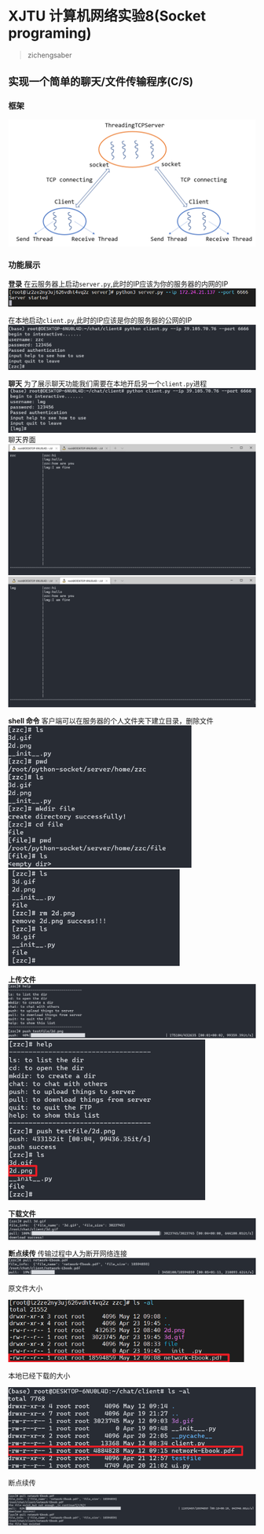 # XJTU 计算机网络实验8(Socket programing)

> zichengsaber

## 实现一个简单的聊天/文件传输程序(C/S)

### 框架
![](./img/arch.png)
### 功能展示

**登录**
在云服务器上启动`server.py`,此时的IP应该为你的服务器的内网的IP
![](./img/login(1).png)

在本地启动`client.py`,此时的IP应该是你的服务器的公网的IP
![](./img/login(2).png)

**聊天**
为了展示聊天功能我们需要在本地开启另一个`client.py`进程
![](./img/login(3).png)
聊天界面
![](./img/chat(1).png)
![](./img/chat(2).png)

**shell 命令**
客户端可以在服务器的个人文件夹下建立目录，删除文件
<img src="./img/cmd(1).png" style="zoom:67%">
<img src="./img/cmd(2).png" style="zoom:67%">

**上传文件**
<img src="./img/push.png" style="zoom:60%">
<img src="./img/push(1).png" style="zoom:67%">

**下载文件**
<img src="./img/pull.png" style="zoom:60%">

**断点续传**
传输过程中人为断开网络连接
<img src="./img/breakpoint.png" style="zoom:70%">

原文件大小

<img src="./img/remote.png" style="zoom:70%">

本地已经下载的大小

<img src="./img/local.png" style="zoom:70%">

断点续传

<img src="./img/break(2).png" style="zoom:67%">






